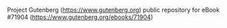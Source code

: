 Project Gutenberg (https://www.gutenberg.org) public repository
for eBook #71904 (https://www.gutenberg.org/ebooks/71904)
